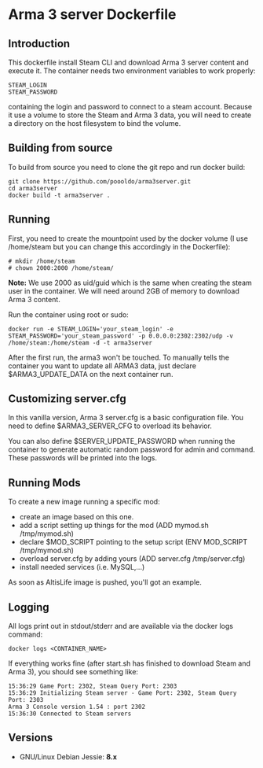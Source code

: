 # Arma 3 server Dockerfile

## Introduction

This dockerfile install Steam CLI and download Arma 3 server content and execute it. 
The container needs two environment variables to work properly:
```
STEAM_LOGIN
STEAM_PASSWORD
```
containing the login and password to connect to a steam account.
Because it use a volume to store the Steam and Arma 3 data, you will need to create a directory on the host filesystem to bind the volume.

## Building from source

To build from source you need to clone the git repo and run docker build:
```
git clone https://github.com/poooldo/arma3server.git
cd arma3server
docker build -t arma3server .
```

## Running

First, you need to create the mountpoint used by the docker volume (I use /home/steam but you can change this accordingly in the Dockerfile):
```
# mkdir /home/steam
# chown 2000:2000 /home/steam/
```

**Note:** We use 2000 as uid/guid which is the same when creating the steam user in the container. We will need around 2GB of memory to download Arma 3 content.

Run the container using root or sudo:
```
docker run -e STEAM_LOGIN='your_steam_login' -e STEAM_PASSWORD='your_steam_password' -p 0.0.0.0:2302:2302/udp -v /home/steam:/home/steam -d -t arma3server
```

After the first run, the arma3 won't be touched. To manually tells the container you want to update all ARMA3 data, just declare $ARMA3_UPDATE_DATA on the next container run.

## Customizing server.cfg

In this vanilla version, Arma 3 server.cfg is a basic configuration file. You need to define $ARMA3_SERVER_CFG to overload its behavior.

You can also define $SERVER_UPDATE_PASSWORD when running the container to generate automatic random password for admin and command. These passwords will be printed into the logs.

## Running Mods

To create a new image running a specific mod:
- create an image based on this one.
- add a script setting up things for the mod (ADD mymod.sh /tmp/mymod.sh)
- declare $MOD_SCRIPT pointing to the setup script (ENV MOD_SCRIPT /tmp/mymod.sh)
- overload server.cfg by adding yours (ADD server.cfg /tmp/server.cfg)
- install needed services (i.e. MySQL,...)

As soon as AltisLife image is pushed, you'll got an example.

## Logging

All logs print out in stdout/stderr and are available via the docker logs command:
```
docker logs <CONTAINER_NAME>
```

If everything works fine (after start.sh has finished to download Steam and Arma 3), you should see something like:
```
15:36:29 Game Port: 2302, Steam Query Port: 2303
15:36:29 Initializing Steam server - Game Port: 2302, Steam Query Port: 2303
Arma 3 Console version 1.54 : port 2302
15:36:30 Connected to Steam servers
```

## Versions

- GNU/Linux Debian Jessie: **8.x**
